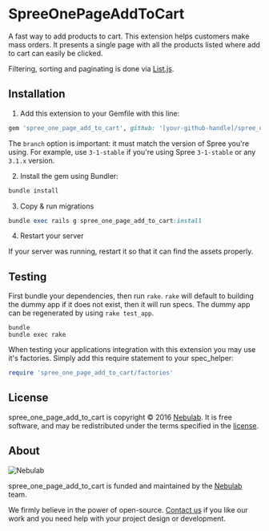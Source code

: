 SpreeOnePageAddToCart
=====================

A fast way to add products to cart. This extension helps customers make mass orders.
It presents a single page with all the products listed where add to cart can easily be clicked.

Filtering, sorting and paginating is done via [List.js](http://www.listjs.com).

## Installation

1. Add this extension to your Gemfile with this line:
  ```ruby
  gem 'spree_one_page_add_to_cart', github: '[your-github-handle]/spree_one_page_add_to_cart', branch: 'X-X-stable'
  ```

  The `branch` option is important: it must match the version of Spree you're using.
  For example, use `3-1-stable` if you're using Spree `3-1-stable` or any `3.1.x` version.

2. Install the gem using Bundler:
  ```ruby
  bundle install
  ```

3. Copy & run migrations
  ```ruby
  bundle exec rails g spree_one_page_add_to_cart:install
  ```

4. Restart your server

  If your server was running, restart it so that it can find the assets properly.

## Testing

First bundle your dependencies, then run `rake`. `rake` will default to building the dummy app if it does not exist, then it will run specs. The dummy app can be regenerated by using `rake test_app`.

```shell
bundle
bundle exec rake
```

When testing your applications integration with this extension you may use it's factories.
Simply add this require statement to your spec_helper:

```ruby
require 'spree_one_page_add_to_cart/factories'
```

## License

spree_one_page_add_to_cart is copyright © 2016 [Nebulab](http://nebulab.it/). It is free software, and may be redistributed under the terms specified in the [license].

## About

![Nebulab](http://nebulab.it/assets/logo.png)

spree_one_page_add_to_cart is funded and maintained by the [Nebulab](http://nebulab.it/) team.

We firmly believe in the power of open-source. [Contact us](http://nebulab.it/contact-us/) if you like our work and you need help with your project design or development.

[license]: LICENSE
